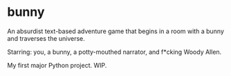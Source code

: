 bunny
=====

An absurdist text-based adventure game that begins in a room with a bunny and traverses the universe.

Starring: you, a bunny, a potty-mouthed narrator, and f*cking Woody Allen.

My first major Python project. WIP.
